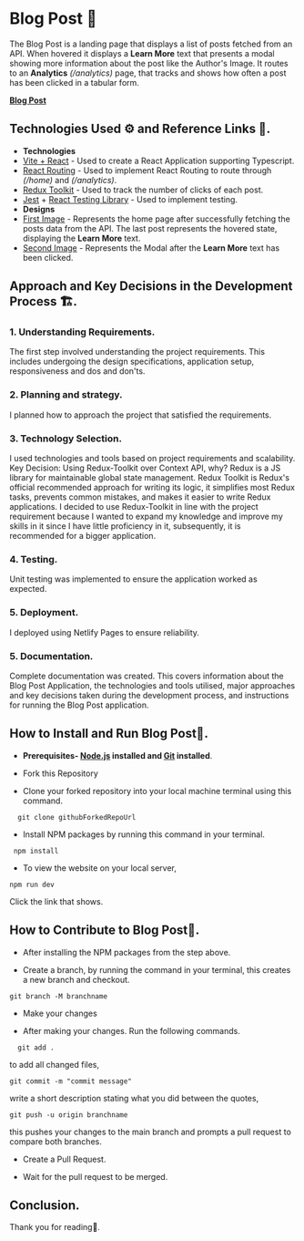 # Blog Post 📝

The Blog Post is a landing page that displays a list of posts fetched from an API. When hovered it displays a **Learn More** text that presents a modal showing more information about the post like the Author's Image. It routes to an **Analytics** *(/analytics)* page, that tracks and shows how often a post has been clicked in a tabular form.

**[Blog Post](https://blog-posts-test.netlify.app/)**

## Technologies Used ⚙ and Reference Links 🔗.
- **Technologies**
- [Vite + React](https://vitejs.dev/guide/#scaffolding-your-first-vite-project) - Used to create a React Application supporting Typescript.
- [React Routing](https://reactrouter.com/en/main/start/tutorial) - Used to implement React Routing to route through *(/home)* and *(/analytics)*.
- [Redux Toolkit](https://redux-toolkit.js.org/introduction/getting-started) - Used to track the number of clicks of each post.
- [Jest](https://jestjs.io/docs/getting-started) + [React Testing Library](https://testing-library.com/docs/react-testing-library/intro/) - Used to implement testing.
- **Designs**
- [First Image](https://raw.githubusercontent.com/Codeinwp/front-end-internship-test/main/img/posts.jpg) - Represents the home page after successfully fetching the posts data from the API. The last post represents the hovered state, displaying the **Learn More** text.
- [Second Image](https://raw.githubusercontent.com/Codeinwp/front-end-internship-test/main/img/posts-modal.jpg) - Represents the Modal after the **Learn More** text has been clicked.


## Approach and Key Decisions in the Development Process 🏗.

### 1.  Understanding Requirements.
  The first step involved understanding the project requirements. This includes undergoing the design specifications, application setup, responsiveness and dos and don'ts.

### 2. Planning and strategy.
  I planned how to approach the project that satisfied the requirements. 


### 3. Technology Selection.
I used technologies and tools based on project requirements and scalability. Key Decision: Using Redux-Toolkit over Context API, why? Redux is a JS library for maintainable global state management. Redux Toolkit is Redux's official recommended approach for writing its logic, it simplifies most Redux tasks, prevents common mistakes, and makes it easier to write Redux applications. I decided to use Redux-Toolkit in line with the project requirement because I wanted to expand my knowledge and improve my skills in it since I have little proficiency in it, subsequently, it is recommended for a bigger application. 

### 4. Testing.
Unit testing was implemented to ensure the application worked as expected.

### 5. Deployment.
I deployed using Netlify Pages to ensure reliability.

### 5. Documentation.
Complete documentation was created. This covers information about the Blog Post Application, the technologies and tools utilised, major approaches and key decisions taken during the development process, and instructions for running the Blog Post application. 


## How to Install and Run Blog Post📝.

- **Prerequisites- [Node.js](https://nodejs.org/en) installed and [Git](https://www.git-scm.com/) installed**.

- Fork this Repository
- Clone your forked repository into your local machine terminal using this command.
```
  git clone githubForkedRepoUrl
```
- Install NPM packages by running this command in your terminal.
 ```
  npm install
 ```
- To view the website on your local server,
``` 
npm run dev
```
Click the link that shows.


## How to Contribute to Blog Post📝.

- After installing the NPM packages from the step above.

- Create a branch, by running the command in your terminal, this creates a new branch and checkout.
```
git branch -M branchname
```

- Make your changes

- After making your changes. Run the following commands.
```
  git add .
```
to add all changed files, 
```
git commit -m "commit message"
```
write a short description stating what you did between the quotes, 
```
git push -u origin branchname
```
this pushes your changes to the main branch and prompts a pull request to compare both branches.

- Create a Pull Request.

- Wait for the pull request to be merged.


## Conclusion.

Thank you for reading🚀.

  
  

